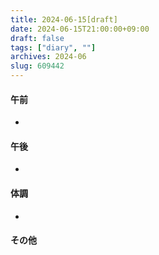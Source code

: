 ```yaml
---
title: 2024-06-15[draft]
date: 2024-06-15T21:00:00+09:00
draft: false
tags: ["diary", ""]
archives: 2024-06
slug: 609442
---
```

#### 午前
- 
#### 午後
- 
#### 体調
- 
#### その他